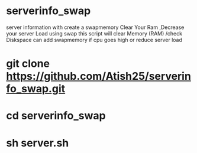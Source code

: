 # serverinfo_swap
server information with create a swapmemory
Clear Your Ram ,Decrease your server Load using swap 
this script will clear Memory (RAM) /check Diskspace
can add swapmemory if cpu goes high or reduce server load
# git clone https://github.com/Atish25/serverinfo_swap.git
# cd serverinfo_swap
# sh server.sh
